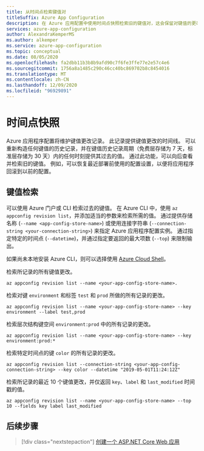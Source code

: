 ```yaml
---
title: 从时间点检索键值对
titleSuffix: Azure App Configuration
description: 在 Azure 应用配置中使用时间点快照检索旧的键值对，这会保留对键值的更改记录。
services: azure-app-configuration
author: AlexandraKemperMS
ms.author: alkemper
ms.service: azure-app-configuration
ms.topic: conceptual
ms.date: 08/05/2020
ms.openlocfilehash: fa2dbb11b3b8b9afd90c7f6fe3ffe77e2e57c4e6
ms.sourcegitcommit: 1756a8a1485c290c46cc40bc869702b8c8454016
ms.translationtype: MT
ms.contentlocale: zh-CN
ms.lasthandoff: 12/09/2020
ms.locfileid: "96929891"
---
```

# <a name="point-in-time-snapshot"></a>时间点快照

Azure 应用程序配置将维护键值更改记录。 此记录提供键值更改的时间线。 可以重新构造任何键值的历史记录，并在键值历史记录周期（免费层存储为 7 天，标准层存储为 30 天）内的任何时刻提供其过去的值。 通过此功能，可以向后查看并检索旧的键值。 例如，可以恢复最近部署前使用的配置设置，以便将应用程序回滚到以前的配置。

## <a name="key-value-retrieval"></a>键值检索

可以使用 Azure 门户或 CLI 检索过去的键值。 在 Azure CLI 中，使用 `az appconfig revision list`，并添加适当的参数来检索所需的值。  通过提供存储名称 (`--name <app-config-store-name>`) 或使用连接字符串 (`--connection-string <your-connection-string>`) 来指定 Azure 应用程序配置实例。 通过指定特定的时间点 (`--datetime`)，并通过指定要返回的最大项数 (`--top`) 来限制输出。

如果尚未本地安装 Azure CLI，则可以选择使用 [Azure Cloud Shell](../cloud-shell/overview.md)。

检索所记录的所有键值更改。

```azurecli
az appconfig revision list --name <your-app-config-store-name>.
```

检索对键 `environment` 和标签 `test` 和 `prod` 所做的所有记录的更改。

```azurecli
az appconfig revision list --name <your-app-config-store-name> --key environment --label test,prod
```

检索层次结构键空间 `environment:prod` 中的所有记录的更改。

```azurecli
az appconfig revision list --name <your-app-config-store-name> --key environment:prod:* 
```

检索特定时间点的键 `color` 的所有记录的更改。

```azurecli
az appconfig revision list --connection-string <your-app-config-connection-string> --key color --datetime "2019-05-01T11:24:12Z" 
```

检索所记录的最近 10 个键值更改，并仅返回 `key`、`label` 和 `last_modified` 时间戳的值。

```azurecli-interactive
az appconfig revision list --name <your-app-config-store-name> --top 10 --fields key label last_modified
```

## <a name="next-steps"></a>后续步骤

> [!div class="nextstepaction"]
> [创建一个 ASP.NET Core Web 应用](./quickstart-aspnet-core-app.md)